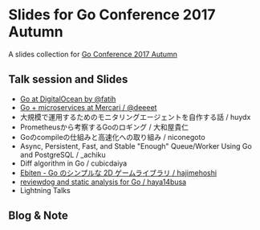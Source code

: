 # Slides for Go Conference 2017 Autumn
A slides collection for [Go Conference 2017 Autumn](https://gocon.connpass.com/event/66615/)

## Talk session and Slides
- [Go at DigitalOcean by @fatih](https://speakerdeck.com/farslan/go-at-digitalocean)
- [Go + microservices at Mercari / @deeeet](https://talks.godoc.org/github.com/tcnksm/talks/2017/11/gocon2017/gocon2017.slide#1)
- 大規模で運用するためのモニタリングエージェントを自作する話 / huydx
- Prometheusから考察するGoのロギング / 大和屋貴仁
- Goのcompileの仕組みと高速化への取り組み / niconegoto
- Async, Persistent, Fast, and Stable "Enough" Queue/Worker Using Go and PostgreSQL / _achiku
- Diff algorithm in Go / cubicdaiya
- [Ebiten - Go のシンプルな 2D ゲームライブラリ / hajimehoshi](https://docs.google.com/presentation/d/e/2PACX-1vSSbSxPObBZcJHjvUpAt-HEJVLaux2FQBpJbvbxInJgmEhxSn-lVxTVxUMmUNQwtJtC8w6_HkhuW2hk/pub?start=false&loop=false&delayms=3000&slide=id.p)
- [reviewdog and static analysis for Go / haya14busa](https://docs.google.com/presentation/d/1_BWQXamZvIhL3l9ziL9zb25yP9RjpgXoxkWX-48ECss/edit#slide=id.p)
- Lightning Talks

## Blog & Note


